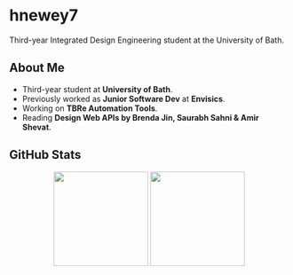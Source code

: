 # hnewey7

Third-year Integrated Design Engineering student at the University of Bath.

## About Me
* Third-year student at __University of Bath__.
* Previously worked as __Junior Software Dev__ at __Envisics__.
* Working on __TBRe Automation Tools__.
* Reading __Design Web APIs by Brenda Jin, Saurabh Sahni & Amir Shevat__.

## GitHub Stats

<p align="center">
  <img height="170em" src="https://streak-stats.demolab.com?user=hnewey7&show_icons=true&hide_border=true&&count_private=ture&include_all_commits=true&theme=transparent" />
  <img height="170em" src="https://github-readme-stats.vercel.app/api/top-langs/?username=hnewey7&include_all_commits=true&theme=transparent&hide_border=true&layout=compact"/>
</p>

